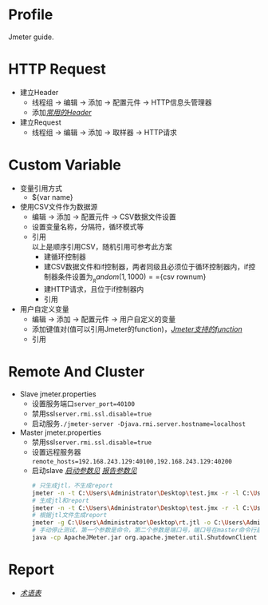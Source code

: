 # Profile
Jmeter guide.

# HTTP Request
  * 建立Header
    * 线程组 -> 编辑 -> 添加 -> 配置元件 -> HTTP信息头管理器
    * 添加[*常用的Header*](https://developer.mozilla.org/zh-CN/docs/Web/HTTP/Headers)
  * 建立Request
    * 线程组 -> 编辑 -> 添加 -> 取样器 -> HTTP请求

# Custom Variable
  * 变量引用方式
    * ${var name}
  * 使用CSV文件作为数据源
    * 编辑 -> 添加 -> 配置元件 -> CSV数据文件设置
    * 设置变量名称，分隔符，循环模式等
    * 引用  
    以上是顺序引用CSV，随机引用可参考此方案
      * 建循环控制器
      * 建CSV数据文件和if控制器，两者同级且必须位于循环控制器内，if控制器条件设置为${__Random(1,1000)}==${csv rownum}
      * 建HTTP请求，且位于if控制器内
      * 引用
  * 用户自定义变量
    * 编辑 -> 添加 -> 配置元件 -> 用户自定义的变量
    * 添加键值对(值可以引用Jmeter的function)，[*Jmeter支持的function*](https://jmeter.apache.org/usermanual/functions.html#functions)
    * 引用

# Remote And Cluster
  * Slave
    jmeter.properties
    * 设置服务端口```server_port=40100```
    * 禁用ssl```server.rmi.ssl.disable=true```
    * 启动服务```./jmeter-server -Djava.rmi.server.hostname=localhost```
  * Master
    jmeter.properties
    * 禁用ssl```server.rmi.ssl.disable=true```
    * 设置远程服务器```remote_hosts=192.168.243.129:40100,192.168.243.129:40200```
    * 启动slave
      [*启动参数见*](https://jmeter.apache.org/usermanual/get-started.html#options)
      [*报告参数见*](https://jmeter.apache.org/usermanual/generating-dashboard.html#sample_configuration)
      ```bash
      # 只生成jtl，不生成report
      jmeter -n -t C:\Users\Administrator\Desktop\test.jmx -r -l C:\Users\Administrator\Desktop\rt.jtl
      # 生成jtl和report
      jmeter -n -t C:\Users\Administrator\Desktop\test.jmx -r -l C:\Users\Administrator\Desktop\rt.jtl -e -o C:\Users\Administrator\Desktop\report
      # 根据jtl文件生成report
      jmeter -g C:\Users\Administrator\Desktop\rt.jtl -o C:\Users\Administrator\Desktop\report
      # 手动停止测试，第一个参数是命令，第二个参数是端口号，端口号在master命令行启动时显示
      java -cp ApacheJMeter.jar org.apache.jmeter.util.ShutdownClient StopTestNow 4445
      ```

# Report
  * [*术语表*](https://jmeter.apache.org/usermanual/glossary.html)